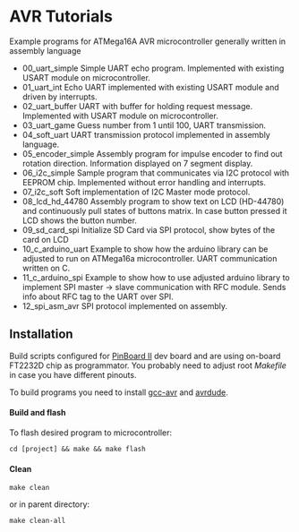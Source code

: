 # AVR Tutorials 

Example programs for ATMega16A AVR microcontroller generally written in assembly language

 - 00_uart_simple 
	Simple UART echo program. Implemented with existing USART module on microcontroller.
 - 01_uart_int
	Echo UART implemented with existing USART module and driven by interrupts.
 - 02_uart_buffer
	UART with buffer for holding request message. Implemented with USART module on microcontroller.
 - 03_uart_game
	Guess number from 1 until 100, UART transmission.
 - 04_soft_uart
	UART transmission protocol implemented in assembly language.
 - 05_encoder_simple
	Assembly program for impulse encoder to find out rotation direction. Information displayed on 7 segment display.
 - 06_i2c_simple
	Sample program that communicates via I2C protocol with EEPROM chip. Implemented without error handling and interrupts.
 - 07_i2c_soft
	Soft implementation of I2C Master mode protocol.
 - 08_lcd_hd_44780
	Assembly program to show text on LCD (HD-44780) and continuously pull states of buttons matrix. In case button pressed it LCD shows the button number.
 - 09_sd_card_spi
	Initialize SD Card via SPI protocol, show bytes of the card on LCD
 - 10_c_arduino_uart
	Example to show how the arduino library can be adjusted to run on ATMega16a microcontroller. UART communication written on C.
 - 11_c_arduino_spi
	Example to show how to use adjusted arduino library to implement SPI master -> slave communication with RFC module. Sends info about RFC tag to the UART over SPI.
 - 12_spi_asm_avr
	SPI protocol implemented on assembly.	


## Installation
Build scripts configured for [PinBoard II](http://shop.easyelectronics.ru/index.php?productID=151) dev board and are using on-board FT2232D chip as programmator. You probably need to adjust root *Makefile* in case you have different pinouts.

To build programs you need to install [gcc-avr](http://avr-eclipse.sourceforge.net/wiki/index.php/The_AVR_GCC_Toolchain) and [avrdude](http://www.nongnu.org/avrdude/).
#### Build and flash
To flash desired program to microcontroller:
```shell
cd [project] && make && make flash
```
#### Clean 
```shell
make clean
```
or in parent directory:
```shell
make clean-all
```
